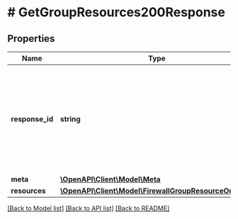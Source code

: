 # # GetGroupResources200Response

## Properties

Name | Type | Description | Notes
------------ | ------------- | ------------- | -------------
**response_id** | **string** | Идентификатор запроса, который можно указывать при обращении в службу технической поддержки, чтобы помочь определить проблему. |
**meta** | [**\OpenAPI\Client\Model\Meta**](Meta.md) |  |
**resources** | [**\OpenAPI\Client\Model\FirewallGroupResourceOutAPI[]**](FirewallGroupResourceOutAPI.md) |  |

[[Back to Model list]](../../README.md#models) [[Back to API list]](../../README.md#endpoints) [[Back to README]](../../README.md)
